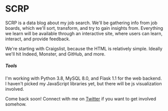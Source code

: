 # SCRP

SCRP is a data blog about my job search. We'll be gathering info from job boards, which we'll sort, transform, and try to gain insights from. Everything we learn will be available through an interactive site, where users can learn, interact, and provide feedback. 

We're starting with Craigslist, because the HTML is relatively simple. Ideally we'll hit Indeed, Monster, and GitHub, and more.

##### Tools

I'm working with Python 3.8, MySQL 8.0, and Flask 1.1 for the web backend. I haven't picked my JavaScript libraries yet, but there will be js visualization involved.

Come back soon! Connect with me on [Twitter](https://twitter.com/CalTissue) if you want to get involved somehow.
